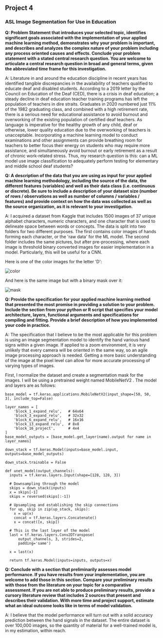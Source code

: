 ## Project 4

### **ASL Image Segmentation for Use in Education**   

**Q: Problem Statement that introduces your selected topic, identifies significant goals 
associated with the implementation of your applied machine learning method, demonstrates
why your problem is important, and describes and analyzes the complex nature of your 
problem including any process oriented causes and effects. Conclude your problem statement 
with a stated central research question. You are welcome to articulate a central research 
question in broad and general terms, given the abbreviated time frame for this investigation.**

A: Literature in and around the education discipline in recent years has identified tangible discrepancies
in the availability of teachers qualified to educate deaf and disabled students. According to a 
2019 letter by the Council on Education of the Deaf (CED), there is a crisis in deaf education; a steady decline
in deaf education teacher training programs has left the population of teachers in dire straits. Graduates in
2020 numbered just 11% of the 1982 graduating class, and combined with a high retirement rate, there is
a serious need for educational assistance to avoid burnout and overworking of the existing population
of certified deaf teachers. As language is imperative for the healthy growth of any child, deaf or otherwise, 
lower quality education due to the overworking of teachers is unacceptable. 
Incorporating a machine learning model to conduct examinations and other assignments
can provide breathing room for teachers to better focus their energy on students who may require more assistance,
and simultaneously avoid burnout or early retirement as a result of chronic work-related stress.
Thus, my research question is this: can a ML model use image classification to adequately perform testing 
for elementary and middle school deaf students?

**Q: A description of the data that you are using as input for your applied machine learning methodology, 
including the source of the data, the different features (variables) and well as their data class (i.e. 
continuous or discrete). Be sure to include a description of your dataset size (number of rows / observations 
as well as number of columns / variables / features) and provide context on how the data was collected as well
as the source organization, as it is relevant to your investigation.**

A: I acquired a dataset from Kaggle that includes 1500 images of 37 unique alphabet characters, numeric characters, and 
one character that is used to delineate space between words or concepts. The data is split into two folders for two
different purposes. The first contains color images of hands forming each character, or the 'raw data' for the ML model. 
The second folder includes the same pictures, but after pre-processing, where each image is threshold binary converted images 
for easier implementation in a model. Particularly, this will be useful for a CNN. 

Here is one of the color images for the letter 'D':

![color](/DATA310/color.png)

And here is the same image but with a binary mask over it:

![mask](/DATA310/mask.png)

**Q: Provide the specification for your applied machine learning method that presented the most promise in 
providing a solution to your problem. Include the section from your python or R script that specifies your
model architecture, layers, functional arguments and specifications for compiling and fitting. Provide a brief 
description of how you implemented your code in practice.**

A: The specification that I believe to be the most applicable for this problem is using an image segmentation
model to identify the hand various hand signs within a given image. If applied to a zoom environment, it is very
unlikely that every camera will be oriented in the same way, so an agile image processing approach is needed. Getting
a more basic understanding of the image at the pixel level can allow for more accurate processing of varying types of images. 

First, I normalize the dataset and create a segmentation mask for the images. I will be using a pretrained weight named MobileNetV2 .
The model and layers are as follows:

```
base_model = tf.keras.applications.MobileNetV2(input_shape=[50, 50, 3], include_top=False)

layer_names = [
    'block_1_expand_relu',   # 64x64
    'block_3_expand_relu',   # 32x32
    'block_6_expand_relu',   # 16x16
    'block_13_expand_relu',  # 8x8
    'block_16_project',      # 4x4
]
base_model_outputs = [base_model.get_layer(name).output for name in layer_names]

down_stack = tf.keras.Model(inputs=base_model.input, outputs=base_model_outputs)

down_stack.trainable = False
```

```
def unet_model(output_channels):
  inputs = tf.keras.layers.Input(shape=[128, 128, 3])

  # Downsampling through the model
  skips = down_stack(inputs)
  x = skips[-1]
  skips = reversed(skips[:-1])

  # Upsampling and establishing the skip connections
  for up, skip in zip(up_stack, skips):
    x = up(x)
    concat = tf.keras.layers.Concatenate()
    x = concat([x, skip])

  # This is the last layer of the model
  last = tf.keras.layers.Conv2DTranspose(
      output_channels, 3, strides=2,
      padding='same')  

  x = last(x)

  return tf.keras.Model(inputs=inputs, outputs=x)
```




**Q: Conclude with a section that preliminarily assesses model performance. If you have results from your implementation,
you are welcome to add those in this section. Compare your preliminary results with those from the literature on your 
topic for a comparative assessment. If you are not able to produce preliminary results, provide a cursory literature review
that includes 2 sources that present and describes their validation. With more time and project support, estimate what an 
ideal outcome looks like in terms of model validation.**

A: I believe that the model performance will turn out with a solid accuracy prediction between the hand signals in the 
dataset. The entire dataset is over 100,000 images, so the quantity of material for a well-trained model is, in my 
estimation, within reach.
